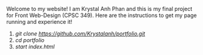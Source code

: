 Welcome to my website! I am Krystal Anh Phan and this is my final project for Front Web-Design (CPSC 349). 
Here are the instructions to get my page running and experience it!
1. *git clone https://github.com/Krystalanh/portfolio.git*
2. *cd portfolio*
3. *start index.html*